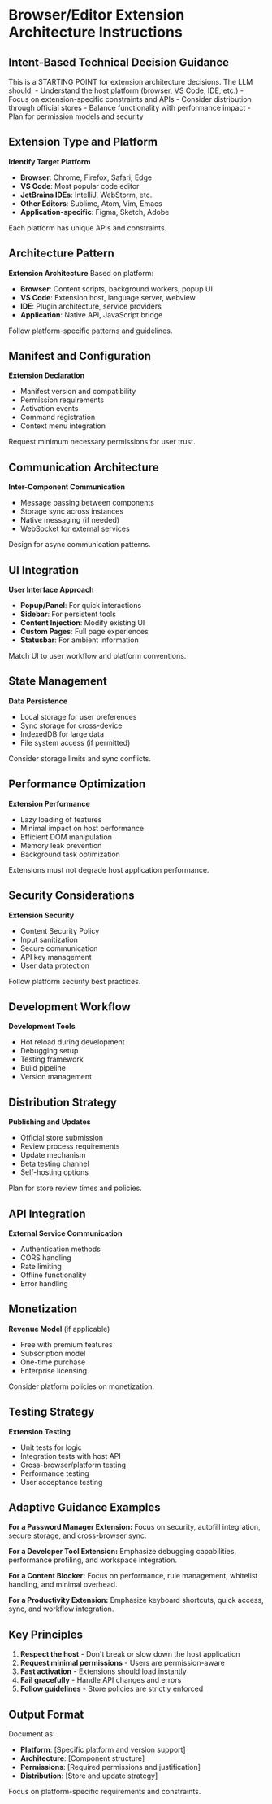 # Browser/Editor Extension Architecture Instructions

## Intent-Based Technical Decision Guidance

<critical>
This is a STARTING POINT for extension architecture decisions.
The LLM should:
- Understand the host platform (browser, VS Code, IDE, etc.)
- Focus on extension-specific constraints and APIs
- Consider distribution through official stores
- Balance functionality with performance impact
- Plan for permission models and security
</critical>

## Extension Type and Platform

**Identify Target Platform**

- **Browser**: Chrome, Firefox, Safari, Edge
- **VS Code**: Most popular code editor
- **JetBrains IDEs**: IntelliJ, WebStorm, etc.
- **Other Editors**: Sublime, Atom, Vim, Emacs
- **Application-specific**: Figma, Sketch, Adobe

Each platform has unique APIs and constraints.

## Architecture Pattern

**Extension Architecture**
Based on platform:

- **Browser**: Content scripts, background workers, popup UI
- **VS Code**: Extension host, language server, webview
- **IDE**: Plugin architecture, service providers
- **Application**: Native API, JavaScript bridge

Follow platform-specific patterns and guidelines.

## Manifest and Configuration

**Extension Declaration**

- Manifest version and compatibility
- Permission requirements
- Activation events
- Command registration
- Context menu integration

Request minimum necessary permissions for user trust.

## Communication Architecture

**Inter-Component Communication**

- Message passing between components
- Storage sync across instances
- Native messaging (if needed)
- WebSocket for external services

Design for async communication patterns.

## UI Integration

**User Interface Approach**

- **Popup/Panel**: For quick interactions
- **Sidebar**: For persistent tools
- **Content Injection**: Modify existing UI
- **Custom Pages**: Full page experiences
- **Statusbar**: For ambient information

Match UI to user workflow and platform conventions.

## State Management

**Data Persistence**

- Local storage for user preferences
- Sync storage for cross-device
- IndexedDB for large data
- File system access (if permitted)

Consider storage limits and sync conflicts.

## Performance Optimization

**Extension Performance**

- Lazy loading of features
- Minimal impact on host performance
- Efficient DOM manipulation
- Memory leak prevention
- Background task optimization

Extensions must not degrade host application performance.

## Security Considerations

**Extension Security**

- Content Security Policy
- Input sanitization
- Secure communication
- API key management
- User data protection

Follow platform security best practices.

## Development Workflow

**Development Tools**

- Hot reload during development
- Debugging setup
- Testing framework
- Build pipeline
- Version management

## Distribution Strategy

**Publishing and Updates**

- Official store submission
- Review process requirements
- Update mechanism
- Beta testing channel
- Self-hosting options

Plan for store review times and policies.

## API Integration

**External Service Communication**

- Authentication methods
- CORS handling
- Rate limiting
- Offline functionality
- Error handling

## Monetization

**Revenue Model** (if applicable)

- Free with premium features
- Subscription model
- One-time purchase
- Enterprise licensing

Consider platform policies on monetization.

## Testing Strategy

**Extension Testing**

- Unit tests for logic
- Integration tests with host API
- Cross-browser/platform testing
- Performance testing
- User acceptance testing

## Adaptive Guidance Examples

**For a Password Manager Extension:**
Focus on security, autofill integration, secure storage, and cross-browser sync.

**For a Developer Tool Extension:**
Emphasize debugging capabilities, performance profiling, and workspace integration.

**For a Content Blocker:**
Focus on performance, rule management, whitelist handling, and minimal overhead.

**For a Productivity Extension:**
Emphasize keyboard shortcuts, quick access, sync, and workflow integration.

## Key Principles

1. **Respect the host** - Don't break or slow down the host application
2. **Request minimal permissions** - Users are permission-aware
3. **Fast activation** - Extensions should load instantly
4. **Fail gracefully** - Handle API changes and errors
5. **Follow guidelines** - Store policies are strictly enforced

## Output Format

Document as:

- **Platform**: [Specific platform and version support]
- **Architecture**: [Component structure]
- **Permissions**: [Required permissions and justification]
- **Distribution**: [Store and update strategy]

Focus on platform-specific requirements and constraints.
